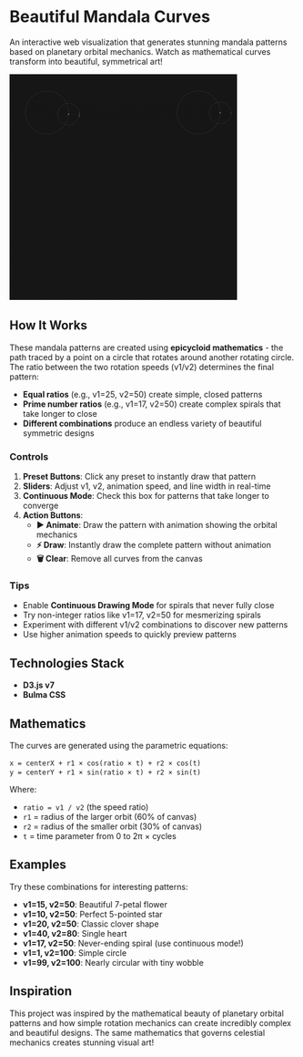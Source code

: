 # Beautiful Mandala Curves

An interactive web visualization that generates stunning mandala patterns based on planetary orbital mechanics. Watch as mathematical curves transform into beautiful, symmetrical art!

![sample](sample.gif)

## How It Works

These mandala patterns are created using **epicycloid mathematics** - the path traced by a point on a circle that rotates around another rotating circle. The ratio between the two rotation speeds (v1/v2) determines the final pattern:

- **Equal ratios** (e.g., v1=25, v2=50) create simple, closed patterns
- **Prime number ratios** (e.g., v1=17, v2=50) create complex spirals that take longer to close
- **Different combinations** produce an endless variety of beautiful symmetric designs

### Controls

1. **Preset Buttons**: Click any preset to instantly draw that pattern
2. **Sliders**: Adjust v1, v2, animation speed, and line width in real-time
3. **Continuous Mode**: Check this box for patterns that take longer to converge
4. **Action Buttons**:
   - **▶️ Animate**: Draw the pattern with animation showing the orbital mechanics
   - **⚡ Draw**: Instantly draw the complete pattern without animation
   - **🗑️ Clear**: Remove all curves from the canvas


### Tips

- Enable **Continuous Drawing Mode** for spirals that never fully close
- Try non-integer ratios like v1=17, v2=50 for mesmerizing spirals
- Experiment with different v1/v2 combinations to discover new patterns
- Use higher animation speeds to quickly preview patterns

## Technologies Stack

- **D3.js v7**
- **Bulma CSS**

## Mathematics

The curves are generated using the parametric equations:

```
x = centerX + r1 × cos(ratio × t) + r2 × cos(t)
y = centerY + r1 × sin(ratio × t) + r2 × sin(t)
```

Where:
- `ratio = v1 / v2` (the speed ratio)
- `r1` = radius of the larger orbit (60% of canvas)
- `r2` = radius of the smaller orbit (30% of canvas)
- `t` = time parameter from 0 to 2π × cycles

## Examples

Try these combinations for interesting patterns:

- **v1=15, v2=50**: Beautiful 7-petal flower
- **v1=10, v2=50**: Perfect 5-pointed star
- **v1=20, v2=50**: Classic clover shape
- **v1=40, v2=80**: Single heart
- **v1=17, v2=50**: Never-ending spiral (use continuous mode!)
- **v1=1, v2=100**: Simple circle
- **v1=99, v2=100**: Nearly circular with tiny wobble

## Inspiration

This project was inspired by the mathematical beauty of planetary orbital patterns and how simple rotation mechanics can create incredibly complex and beautiful designs. The same mathematics that governs celestial mechanics creates stunning visual art!


